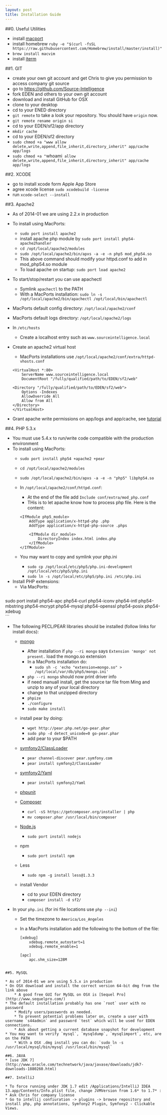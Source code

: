 ```yaml
---
layout: post
title: Installation Guide
---  
```


##0. Useful Utilities
* install [macport](https://www.macports.org/install.php)
* install homebrew `ruby -e "$(curl -fsSL https://raw.githubusercontent.com/Homebrew/install/master/install)"`
* `brew install macvim`
* install [iterm](https://iterm2.com/downloads.html)

##1. GIT
* create your own git account and get Chris to give you permission to access company git source
* go to https://github.com/Source-Intelligence
* fork EDEN and others to your own git account
* download and install GitHub for OSX
* clone to your desktop
* cd to your ENED directory
* `git remote` to take a look your repository. You should have `origin` now.
* `git remote rename origin si`
* cd to your EDEN/sf2/app directory
* `mkdir cache`
* cd to your EDEN/sf2 directory
* `sudo chmod +a "www allow delete,write,append,file_inherit,directory_inherit" app/cache app/logs`
* `sudo chmod +a "`whoami` allow delete,write,append,file_inherit,directory_inherit" app/cache app/logs`

##2. XCODE
* go to install xcode form Apple App Store
* agree xcode license `sudo xcodebuild -license`
* run `xcode-select --install`


##3. Apache2  

* As of 2014-01 we are using 2.2.x in production  
* To install using MacPorts:  
    * `sudo port install apache2`  
    * install apache php module by `sudo port install php54-apache2handler`
    * `cd /opt/local/apache2/modules`
    * `sudo /opt/local/apache2/bin/apxs -a -e -n php5 mod_php54.so`
    * This above command should modify your httpd.conf to add in mod_php54.so module
    * To load apache on startup: `sudo port load apache2`  
* To start/stop/restart you can use apachectl  
    * Symlink `apachectl` to the PATH  
    * With a MacPorts installation: `sudo ln -s /opt/local/apache2/bin/apachectl /opt/local/bin/apachectl`  
* MacPorts default config directory: `/opt/local/apache2/conf`  
* MacPorts default logs directory: `/opt/local/apache2/logs`  
* In `/etc/hosts`
    * Create a localhost entry such as `www.sourceintelligence.local`
* Create an apache2 virtual host

    * MacPorts installations use `/opt/local/apache2/conf/extra/httpd-vhosts.conf`  
        
    ```  
    <VirtualHost *:80>
        ServerName www.sourceintelligence.local
        DocumentRoot "/fully/qualified/path/to/EDEN/sf2/web"

    <Directory "/fully/qualified/path/to/EDEN/sf2/web">
        Options -Indexes
        AllowOverride All
        Allow from All
    </Directory>
    </VirtualHost>
    ```
* Grant apache write permissions on app/logs and app/cache, see [tutorial](http://symfony.com/doc/2.1/book/installation.html#configuration-and-setup)

##4. PHP 5.3.x  

* You must use 5.4.x to run/write code compatible with the production environment  
* To install using MacPorts:  
    * `sudo port install php54 +apache2 +pear`
    * `cd /opt/local/apache2/modules`
    * `sudo /opt/local/apache2/bin/apxs -a -e -n "php5" libphp54.so`
    * In `/opt/local/apache2/conf/httpd.conf`:
        * At the end of the file add `Include conf/extra/mod_php.conf`
        * THis is to let apache know how to process php file. Here is the content:
        
        ```  
        <IfModule php5_module>
            AddType application/x-httpd-php .php
            AddType application/x-httpd-php-source .phps

            <IfModule dir_module>
                DirectoryIndex index.html index.php
            </IfModule>
        </IfModule>
        ```
    * You may want to copy and symlink your php.ini
        * `sudo cp /opt/local/etc/php5/php.ini-development /opt/local/etc/php5/php.ini`
        * `sudo ln -s /opt/local/etc/php5/php.ini /etc/php.ini`
* Install PHP extensions:
    * Via MacPorts:  
    ```
sudo port install php54-apc php54-curl php54-iconv php54-intl
    php54-mbstring php54-mcrypt php54-mysql php54-openssl php54-posix php54-xdebug  
    ```  
* The following PECL/PEAR libraries should be installed (follow links for install docs):
    * [mongo](http://docs.mongodb.org/ecosystem/drivers/php/)
        * After installation if `php --ri mongo` says `Extension 'mongo' not present.` load the mongo.so extension  
        * In a MacPorts installation do:  
            * `sudo sh -c 'echo "extension=mongo.so" > /opt/local/var/db/php5/mongo.ini'`  
        * `php --ri mongo` should now print driver info
        * if need manuall install, get the source tar file from Ming and unzip to any of your local directory
        * change to that unzipped directory
        * `phpize`
        * `./configure`
        * `sudo make install`
        
    * install pear by doing:
        * `wget http://pear.php.net/go-pear.phar`
        * `sudo php -d detect_unicode=0 go-pear.phar`
        * add pear to your $PATH
    * [symfony2/ClassLoader](http://pear.symfony.com/)
        * `pear channel-discover pear.symfony.com`
        * `pear install symfony2/ClassLoader`
       
    * [symfony2/Yaml](http://pear.symfony.com/)
        * `pear install symfony2/Yaml`
    * [phpunit](http://phpunit.de/manual/3.7/en/installation.html)  
    * [Composer](https://getcomposer.org/doc/00-intro.md#installation-nix)
        * `curl -sS https://getcomposer.org/installer | php`
        * `mv composer.phar /usr/local/bin/composer`
    * [Node.js](http://nodejs.org/)
        * `sudo port install nodejs`
    * npm
        * `sudo port install npm`
    * Less
        * `sudo npm -g install less@1.3.3`
    * install Vendor
        * cd to your EDEN directory
        * `composer install -d sf2/`
  
* In your `php.ini` (for ini file locations use `php --ini`)  

    * Set the timezone to `America/Los_Angeles`  
    * In a MacPorts installation add the following to the bottom of the file:  
        
        ```
        [xdebug]
            xdebug.remote_autostart=1
            xdebug.remote_enable=1

        [apc]
            apc.shm_size=128M
```  

##5. MySQL

* As of 2014-01 we are using 5.5.x in production
* On OSX download and install the correct version 64-bit dmg from the link above
    * A good free GUI for MySQL on OSX is [Sequel Pro](http://www.sequelpro.com/)
* The default installation probably has one `root` user with no password
    * Modify users/passwords as needed.
    * To prevent potential problems later on, create a user with username `s44admin` and password `test` which will be used for EDEN connections.
    * Ask about getting a current database snapshot for development
* You may want to verify `mysql`, `mysqldump`, `mysqlimport`, etc, are on the PATH
    * With a OSX .dmg install you can do: `sudo ln -s /usr/local/mysql/bin/mysql /usr/local/bin/mysql`

##6. JAVA
* [use JDK 7](http://www.oracle.com/technetwork/java/javase/downloads/jdk7-downloads-1880260.html)

##7. IntelliJ

* To force running under JDK 1.7 edit /Applications/IntelliJ IDEA 13.app/Contents/Info.plist file, change JVMVersion from 1.6* to 1.7* :
* Ask Chris for company license
* Go to intellij confiuration -> plugins -> browse repository and install php, php annotations, Symfony2 Plugin, Symfony2 - Clickable Views.




